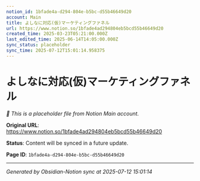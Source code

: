 ```yaml
---
notion_id: 1bfade4a-d294-804e-b5bc-d55b46649d20
account: Main
title: よしなに対応(仮)マーケティングファネル
url: https://www.notion.so/1bfade4ad294804eb5bcd55b46649d20
created_time: 2025-03-23T05:21:00.000Z
last_edited_time: 2025-06-14T14:05:00.000Z
sync_status: placeholder
sync_time: 2025-07-12T15:01:14.958375
---
```


# よしなに対応(仮)マーケティングファネル

*🔄 This is a placeholder file from Notion Main account.*

**Original URL**: https://www.notion.so/1bfade4ad294804eb5bcd55b46649d20

**Status**: Content will be synced in a future update.

**Page ID**: `1bfade4a-d294-804e-b5bc-d55b46649d20`

---

*Generated by Obsidian-Notion sync at 2025-07-12 15:01:14*
